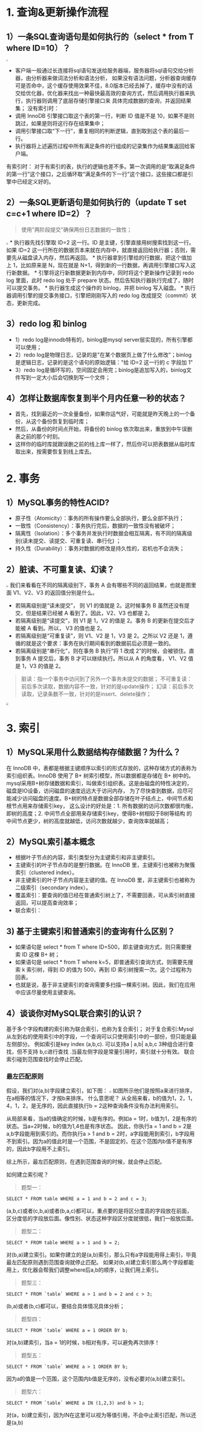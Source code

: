 # 1. 查询&更新操作流程
## 1）一条SQL查询语句是如何执行的（select * from T where ID=10）？
<img src="../media/mysql-query.png" style="zoom: 25%;" align=center />

* 客户端一般通过长连接将sql语句发送给服务器端，服务器将sql语句交给分析器，由分析器来做词法分析和语法分析，
如果没有语法问题，分析器查询缓存可是否命中，这个缓存使用效果不佳，8.0版本已经去掉了，缓存中没有的话
交给优化器，优化器来找出一种最快最高效的查询方式，然后调用执行器来执行，执行器则调用了底层存储引擎接口来
具体完成数据的查询，并返回结果集；
没有索引时：
* 调用 InnoDB 引擎接口取这个表的第一行，判断 ID 值是不是 10，如果不是则跳过，如果是则将这行存在结果集中；
* 调用引擎接口取“下一行”，重复相同的判断逻辑，直到取到这个表的最后一行。
* 执行器将上述遍历过程中所有满足条件的行组成的记录集作为结果集返回给客户端。

有索引时：
对于有索引的表，执行的逻辑也差不多。第一次调用的是“取满足条件的第一行”这个接口，之后循环取“满足条件的下一行”这个接口，这些接口都是引擎中已经定义好的。

## 2）一条SQL更新语句是如何执行的（update T set c=c+1 where ID=2）？  
> 使用"两阶段提交"确保两份日志数据的一致性；
 
<img src="../media/mysql-update.png" style="zoom: 33%;" align=center/>
* 执行器先找引擎取 ID=2 这一行。ID 是主键，引擎直接用树搜索找到这一行。如果 ID=2 这一行所在的数据页本来就在内存中，就直接返回给执行器；否则，需要先从磁盘读入内存，然后再返回。
* 执行器拿到引擎给的行数据，把这个值加上 1，比如原来是 N，现在就是 N+1，得到新的一行数据，再调用引擎接口写入这行新数据。
* 引擎将这行新数据更新到内存中，同时将这个更新操作记录到 redo log 里面，此时 redo log 处于 prepare 状态。然后告知执行器执行完成了，随时可以提交事务。
* 执行器生成这个操作的 binlog，并把 binlog 写入磁盘。
* 执行器调用引擎的提交事务接口，引擎把刚刚写入的 redo log 改成提交（commit）状态，更新完成。


## 3）redo log 和 binlog
* 1）redo log是innodb特有的，binlog是mysql server层实现的，所有引擎都可以使用；
* 2）redo log是物理日志，记录的是"在某个数据页上做了什么修改"；binlog是逻辑日志，记录的是这个语句的原始逻辑："给 ID=2 这一行的 c 字段加 1"
* 3）redo log是循环写的，空间固定会用完；binlog是追加写入的，binlog文件写到一定大小后会切换到写一个文件；

## 4）怎样让数据库恢复到半个月内任意一秒的状态？
* 首先，找到最近的一次全量备份，如果你运气好，可能就是昨天晚上的一个备份，从这个备份恢复到临时库；
* 然后，从备份的时间点开始，将备份的 binlog 依次取出来，重放到中午误删表之前的那个时刻。
* 这样你的临时库就跟误删之前的线上库一样了，然后你可以把表数据从临时库取出来，按需要恢复到线上库去。


# 2. 事务
## 1）MySQL事务的特性ACID?
* 原子性（Atomicity）：事务的所有操作要么全部执行，要么全部不执行；
* 一致性（Consistency）：事务执行完后，数据的一致性没有被破坏；
* 隔离性（Isolation）：多个事务并发执行时数据会相互隔离，有不同的隔离级别(读未提交、读提交、可重复读、串行化) ；
* 持久性（Durability）：事务对数据的修改是持久性的，宕机也不会消失；

## 2）脏读、不可重复读、幻读？
<img src="../media/mysql-ioslate.png" style="zoom:33%;" />
我们来看看在不同的隔离级别下，事务 A 会有哪些不同的返回结果，也就是图里面 V1、V2、V3 的返回值分别是什么。

* 若隔离级别是“读未提交”， 则 V1 的值就是 2。这时候事务 B 虽然还没有提交，但是结果已经被 A 看到了。因此，V2、V3 也都是 2。
* 若隔离级别是“读提交”，则 V1 是 1，V2 的值是 2。事务 B 的更新在提交后才能被 A 看到。所以， V3 的值也是 2。
* 若隔离级别是“可重复读”，则 V1、V2 是 1，V3 是 2。之所以 V2 还是 1，遵循的就是这个要求：事务在执行期间看到的数据前后必须是一致的。
* 若隔离级别是“串行化”，则在事务 B 执行“将 1 改成 2”的时候，会被锁住。直到事务 A 提交后，事务 B 才可以继续执行。所以从 A 的角度看， V1、V2 值是 1，V3 的值是 2。

> 脏读：指一个事务中访问到了另外一个事务未提交的数据；
> 不可重复读：前后多次读取，数据内容不一致，针对的是update操作；
> 幻读：前后多次读取，记录条数不一致，针对的是insert、delete操作；

<img src="../media/mysql-ioslate2.png" style="zoom:33%;" />


# 3. 索引
## 1）MySQL采用什么数据结构存储数据？为什么？
在 InnoDB 中，表都是根据主键顺序以索引的形式存放的，这种存储方式的表称为索引组织表。InnoDB 使用了 B+ 树索引模型，所以数据都是存储在 B+ 树中的。
mysql采用B+树存储数据和索引，叫做索引组织表。这是由磁盘的特性决定的，磁盘是IO设备，访问磁盘的速度远远大于访问内存，
为了尽快查到数据，应尽可能减少访问磁盘的速度。B+树的特点是数据全部存储在叶子结点上，中间节点和根节点用来存储索引key，
这么设计的好处是：1. 所有数据的访问次数都很均衡，即树的高度；2. 中间节点全部用来存储索引key，使得B+树相较于B树等结构
的中间节点更少，树的高度就越低，访问次数就越少，查询效率就越高；

## 2）MySQL索引基本概念
* 根据叶子节点的内容，索引类型分为主键索引和非主键索引。
* 主键索引的叶子节点存的是整行数据。在 InnoDB 里，主键索引也被称为聚簇索引（clustered index）。
* 非主键索引的叶子节点内容是主键的值。在 InnoDB 里，非主键索引也被称为二级索引（secondary index）。
* 覆盖索引：要查询的值已经在普通索引树上了，不需要回表，可从索引树直接返回，可以提高查询效率；
* 联合索引：

## 3) 基于主键索引和普通索引的查询有什么区别？
* 如果语句是 select * from T where ID=500，即主键查询方式，则只需要搜索 ID 这棵 B+ 树；
* 如果语句是 select * from T where k=5，即普通索引查询方式，则需要先搜索 k 索引树，得到 ID 的值为 500，再到 ID 索引树搜索一次。这个过程称为回表。
* 也就是说，基于非主键索引的查询需要多扫描一棵索引树。因此，我们在应用中应该尽量使用主键查询。

## 4）谈谈你对MySQL联合索引的认识？
基于多个字段构建的索引称为联合索引，也称为复合索引；
对于复合索引:Mysql从左到右的使用索引中的字段，一个查询可以只使用索引中的一部份，但只能是最左侧部分。
例如索引是key index (a,b,c). 可以支持a | a,b| a,b,c 3种组合进行查找，但不支持 b,c进行查找 .当最左侧字段是常量引用时，索引就十分有效。
联合索引碰到范围查找时会停止匹配。

### 最左匹配原则
假设，我们对(a,b)字段建立索引，如下图：
<img src="../media/mysql-index.png" style="zoom:33%;" />
如图所示他们是按照a来进行排序，在a相等的情况下，才按b来排序。
什么意思呢？
从全局来看，b的值为1，2，1，4，1，2，是无序的，因此直接执行b = 2这种查询条件没有办法利用索引。

从局部来看，当a的值确定的时候，b是有序的。例如a = 1时，b值为1，2是有序的状态。当a=2时候，b的值为1,4也是有序状态。
因此，你执行a = 1 and b = 2是a,b字段能用到索引的。而你执行a > 1 and b = 2时，a字段能用到索引，b字段用不到索引。因为a的值此时是一个范围，不是固定的，在这个范围内b值不是有序的，因此b字段用不上索引。

综上所示，最左匹配原则，在遇到范围查询的时候，就会停止匹配。

如何建立索引呢？
> 题型一：
```cassandraql
SELECT * FROM table WHERE a = 1 and b = 2 and c = 3; 
```
(a,b,c)或者(c,b,a)或者(b,a,c)都可以，重点要的是将区分度高的字段放在前面，区分度低的字段放后面。像性别、状态这种字段区分度就很低，我们一般放后面。

> 题型二：
```cassandraql
SELECT * FROM table WHERE a > 1 and b = 2;
```
对(b,a)建立索引。如果你建立的是(a,b)索引，那么只有a字段能用得上索引，毕竟最左匹配原则遇到范围查询就停止匹配。
如果对(b,a)建立索引那么两个字段都能用上，优化器会帮我们调整where后a,b的顺序，让我们用上索引。

> 题型三：
```cassandraql
SELECT * FROM `table` WHERE a > 1 and b = 2 and c > 3; 
```
(b,a)或者(b,c)都可以，要结合具体情况具体分析；

> 题型四：
```cassandraql
SELECT * FROM `table` WHERE a = 1 ORDER BY b;
```
对(a,b)建索引，当a = 1的时候，b相对有序，可以避免再次排序！

> 题型五：
```cassandraql
SELECT * FROM `table` WHERE a > 1 ORDER BY b; 
```
因为a的值是一个范围，这个范围内b值是无序的，没有必要对(a,b)建立索引。

> 题型六：
```cassandraql
SELECT * FROM `table` WHERE a IN (1,2,3) and b > 1; 
```
对(a，b)建立索引，因为IN在这里可以视为等值引用，不会中止索引匹配，所以还是(a,b)

